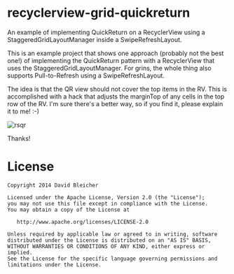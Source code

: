 recyclerview-grid-quickreturn
=============================

An example of implementing QuickReturn on a RecyclerView 
using a StaggeredGridLayoutManager inside a SwipeRefreshLayout.

This is an example project that shows one approach (probably not the best one!) of 
implementing the QuickReturn pattern with a RecyclerView that uses the
StaggeredGridLayoutManager.  For grins, the whole thing also supports Pull-to-Refresh
using a SwipeRefreshLayout.

The idea is that the QR view should not cover the top items in the RV.  This is accomplished with a hack that
adjusts the marginTop of any cells in the top row of the RV.  I'm sure there's a better way, so if you find it, please explain it to me!  :-)

![rsqr](https://cloud.githubusercontent.com/assets/3764409/4998140/88d948ee-69a3-11e4-95ba-076da0a6ad95.gif)

Thanks!

License
========

```
Copyright 2014 David Bleicher

Licensed under the Apache License, Version 2.0 (the "License");
you may not use this file except in compliance with the License.
You may obtain a copy of the License at

   http://www.apache.org/licenses/LICENSE-2.0

Unless required by applicable law or agreed to in writing, software
distributed under the License is distributed on an "AS IS" BASIS,
WITHOUT WARRANTIES OR CONDITIONS OF ANY KIND, either express or implied.
See the License for the specific language governing permissions and
limitations under the License.
```